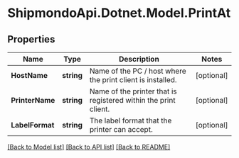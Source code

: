 # ShipmondoApi.Dotnet.Model.PrintAt

## Properties

Name | Type | Description | Notes
------------ | ------------- | ------------- | -------------
**HostName** | **string** | Name of the PC / host where the print client is installed. | [optional] 
**PrinterName** | **string** | Name of the printer that is registered within the print client. | [optional] 
**LabelFormat** | **string** | The label format that the printer can accept. | [optional] 

[[Back to Model list]](../README.md#documentation-for-models) [[Back to API list]](../README.md#documentation-for-api-endpoints) [[Back to README]](../README.md)

